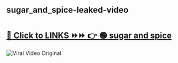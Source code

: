 
 ## sugar_and_spice-leaked-video 

# <h2><a href="https://clipsfans.com/sugar_and_spice&ref=git">🔗 Click to LINKS ⏩⏩ 👉 🟢 sugar and spice </a></h2>

<a href="https://clipsfans.com/sugar_and_spice&ref=git" rel="nofollow" data-target="animated-image.originalLink"><img src="https://i.ibb.co.com/xMMVF88/686577567.gif" alt="Viral Video Original" style="max-width: 100%; display: inline-block;" data-target="animated-image.originalImage"></a>
